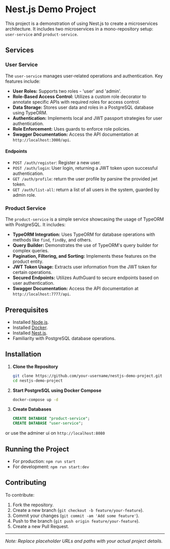 # Nest.js Demo Project

This project is a demonstration of using Nest.js to create a microservices architecture. It includes two microservices in a mono-repository setup: `user-service` and `product-service`.

## Services

### User Service

The `user-service` manages user-related operations and authentication. Key features include:

- **User Roles:** Supports two roles - 'user' and 'admin'.
- **Role-Based Access Control:** Utilizes a custom role decorator to annotate specific APIs with required roles for access control.
- **Data Storage:** Stores user data and roles in a PostgreSQL database using TypeORM.
- **Authentication:** Implements local and JWT passport strategies for user authentication.
- **Role Enforcement:** Uses guards to enforce role policies.
- **Swagger Documentation:** Access the API documentation at `http://localhost:3000/api`.

#### Endpoints

- `POST /auth/register`: Register a new user.
- `POST /auth/login`: User login, returning a JWT token upon successful authentication.
- `GET /auth/profile`: return the user profile by parsine the provided jwt token.
- `GET /auth/list-all`: return a list of all users in the system, guarded by admin role.
### Product Service

The `product-service` is a simple service showcasing the usage of TypeORM with PostgreSQL. It includes:

- **TypeORM Integration:** Uses TypeORM for database operations with methods like `find`, `findBy`, and others.
- **Query Builder:** Demonstrates the use of TypeORM's query builder for complex queries.
- **Pagination, Filtering, and Sorting:** Implements these features on the product entity.
- **JWT Token Usage:** Extracts user information from the JWT token for certain operations.
- **Secured Endpoints:** Utilizes AuthGuard to secure endpoints based on user authentication.
- **Swagger Documentation:** Access the API documentation at `http://localhost:7777/api`.

## Prerequisites

- Installed [Node.js](https://nodejs.org/).
- Installed [Docker](https://www.docker.com/).
- Installed [Nest.js]().
- Familiarity with PostgreSQL database operations.

## Installation

1. **Clone the Repository**

    ```bash
    git clone https://github.com/your-username/nestjs-demo-project.git
    cd nestjs-demo-project
    ```

2. **Start PostgreSQL using Docker Compose**

    ```bash
    docker-compose up -d
    ```

3. **Create Databases**

    ```sql
    CREATE DATABASE "product-service";
    CREATE DATABASE "user-service";
    ```
or use the adminer ui on `http://localhost:8080`

<!-- 4. **Install Dependencies**

    ```bash
    npm install
    ``` -->

## Running the Project

- For production: `npm run start`
- For development: `npm run start:dev`

## Contributing

To contribute:

1. Fork the repository.
2. Create a new branch (`git checkout -b feature/your-feature`).
3. Commit your changes (`git commit -am 'Add some feature'`).
4. Push to the branch (`git push origin feature/your-feature`).
5. Create a new Pull Request.


---

*Note: Replace placeholder URLs and paths with your actual project details.*
